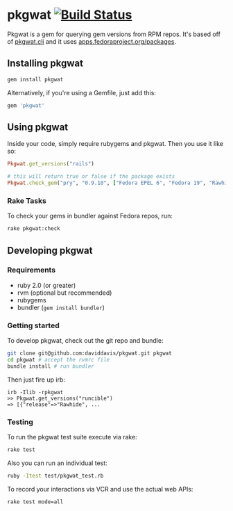 pkgwat [![Build Status](https://travis-ci.org/daviddavis/pkgwat.png)](http://travis-ci.org/daviddavis/pkgwat)
======

Pkgwat is a gem for querying gem versions from RPM repos. It's based off of
[pkgwat.cli](git://github.com/ralphbean/pkgwat.cli.git) and it uses
[apps.fedoraproject.org/packages](https://apps.fedoraproject.org/packages/).



Installing pkgwat
-----------------

```bash
gem install pkgwat
```

Alternatively, if you're using a Gemfile, just add this:

```bash
gem 'pkgwat'
```

Using pkgwat
------------

Inside your code, simply require rubygems and pkgwat. Then you use it like so:

```ruby
Pkgwat.get_versions("rails")

# this will return true or false if the package exists
Pkgwat.check_gem("pry", "0.9.10", ["Fedora EPEL 6", "Fedora 19", "Rawhide"])
```

### Rake Tasks

To check your gems in bundler against Fedora repos, run:

```bash
rake pkgwat:check
```

Developing pkgwat
-----------------

### Requirements

* ruby 2.0 (or greater)
* rvm (optional but recommended)
* rubygems
* bundler (`gem install bundler`)

### Getting started

To develop pkgwat, check out the git repo and bundle:

```bash
git clone git@github.com:daviddavis/pkgwat.git pkgwat
cd pkgwat # accept the rvmrc file
bundle install # run bundler
```

Then just fire up irb:

```
irb -Ilib -rpkgwat
>> Pkgwat.get_versions("runcible")
=> [{"release"=>"Rawhide", ...
```

### Testing

To run the pkgwat test suite execute via rake:

```bash
rake test
```

Also you can run an individual test:

```bash
ruby -Itest test/pkgwat_test.rb
```

To record your interactions via VCR and use the actual web APIs:

```bash
rake test mode=all
```
